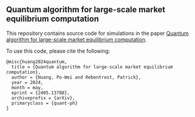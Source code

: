 ## Quantum algorithm for large-scale market equilibrium computation

This repository contains source code for simulations in the paper [Quantum algorithm for large-scale market equilibrium computation](https://arxiv.org/abs/2405.13788).

To use this code, please cite the following:

```
@misc{huang2024quantum,
  title = {Quantum algorithm for large-scale market equilibrium computation},
  author = {Huang, Po-Wei and Rebentrost, Patrick},
  year = 2024,
  month = may,
  eprint = {2405.13788},
  archiveprefix = {arXiv},
  primaryclass = {quant-ph}
}
```
